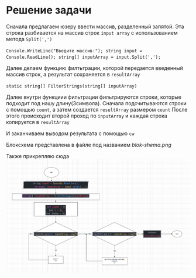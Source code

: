 # Решение задачи


Сначала предлагаем юзеру ввести массив, разделенный запятой.
Эта строка разбивается на массив строк `input array` с использованием метода `Split(',')`

`Console.WriteLine("Введите массив:");
string input = Console.ReadLine();
string[] inputArray = input.Split(',');
`

Далее делаем функцию филтьтрации, которой передается введенный массив строк, а результат сохраняется в `resultArray`

`static string[] FilterStrings(string[] inputArray)`

Далее внутри функциии фильтрации фильтрируются строки, которые подходит под нашу длину(3символа). Сначала подсчитываются строки с помощью `count`, а затем создается `resultArray` размером `count`
После этого происходит второй проход по `inputArray` и каждая строка копируется в `resultArray`

И заканчиваем выводом результата с помощью `cw`

Блоксхема представлена в файле под названием *blok-shema.png* 

Также прикрепляю сюда ![блок схема](blok-shema.png)
